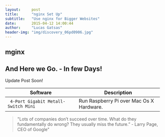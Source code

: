 ```yaml
---
layout:     post
title:      "nginx Set Up"
subtitle:   "Use nginx for Bigger Websites"
date:       2015-04-12 14:00:44
author:     "Lucas Gatsas"
header-img: "img/discovery_06pd0906.jpg"
---
```


<h2 class="section-heading"><strong>mginx</strong> </h2>
<h2 class="section-heading">And Here we Go. - In few Days!</h2>

Update Post Soon!
<table class="table">
        <thead>
          <tr>
            <th>Software</th>
            <th id="fadeout-1">Description</th>
          </tr>
        </thead>
        <tbody>
          <tr>
            <td> <code> 4-Port Gigabit Metall-Switch Mini</code></td>
            <td id="fadeout-1">Run Raspberry Pi over Mac Os X Hardware.</td>
          </tr>
        </tbody>
</table>


<blockquote>
  "Lots of companies don’t succeed over time. What do they fundamentally do wrong? They usually miss the future.” - Larry Page, CEO of Google"
</blockquote>

